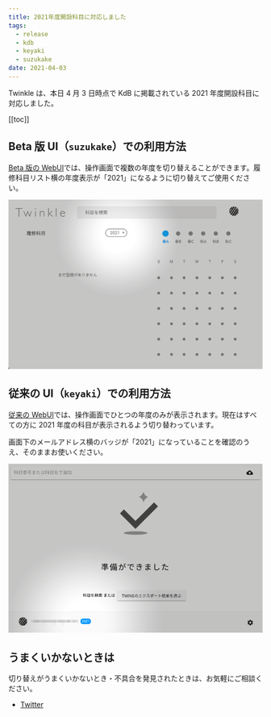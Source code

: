 ```yaml
---
title: 2021年度開設科目に対応しました
tags:
  - release
  - kdb
  - keyaki
  - suzukake
date: 2021-04-03
---
```


Twinkle は、本日 4 月 3 日時点で KdB に掲載されている 2021 年度開設科目に対応しました。

[[toc]]

## Beta 版 UI（`suzukake`）での利用方法

[Beta 版の WebUI](https://app.twinkle.nandenjin.com)では、操作画面で複数の年度を切り替えることができます。履修科目リスト横の年度表示が「2021」になるように切り替えてご使用ください。

![](./assets/210403_kdb-update/preview_suzukake.png)

## 従来の UI（`keyaki`）での利用方法

[従来の WebUI](https://twinkle.nandenjin.com)では、操作画面でひとつの年度のみが表示されます。現在はすべての方に 2021 年度の科目が表示されるよう切り替わっています。

画面下のメールアドレス横のバッジが「2021」になっていることを確認のうえ、そのままお使いください。

![](./assets/210403_kdb-update/preview_keyaki.png)

## うまくいかないときは

切り替えがうまくいかないとき・不具合を発見されたときは、お気軽にご相談ください。

- [Twitter](https://twitter.com/nandenjin)

